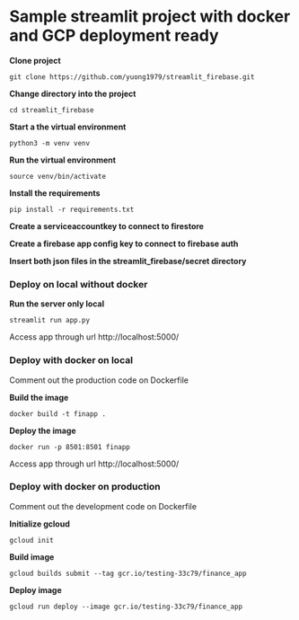 # Sample streamlit project with docker and GCP deployment ready 

**Clone project**

`git clone https://github.com/yuong1979/streamlit_firebase.git`

**Change directory into the project**

`cd streamlit_firebase`

**Start a the virtual environment**

`python3 -m venv venv`

**Run the virtual environment**

`source venv/bin/activate`

**Install the requirements**

`pip install -r requirements.txt`

**Create a serviceaccountkey to connect to firestore**

**Create a firebase app config key to connect to firebase auth**

**Insert both json files in the streamlit_firebase/secret directory**

### Deploy on local without docker

**Run the server only local**

`streamlit run app.py`

Access app through url http://localhost:5000/


### Deploy with docker on local

Comment out the production code on Dockerfile

**Build the image**

`docker build -t finapp .`

**Deploy the image**

`docker run -p 8501:8501 finapp`

Access app through url http://localhost:5000/


### Deploy with docker on production

Comment out the development code on Dockerfile

**Initialize gcloud**

`gcloud init`

**Build image**

`gcloud builds submit --tag gcr.io/testing-33c79/finance_app`

**Deploy image**

`gcloud run deploy --image gcr.io/testing-33c79/finance_app`




<!-- export FLASK_APP=app.py
export FLASK_ENV=development
flask run -->
